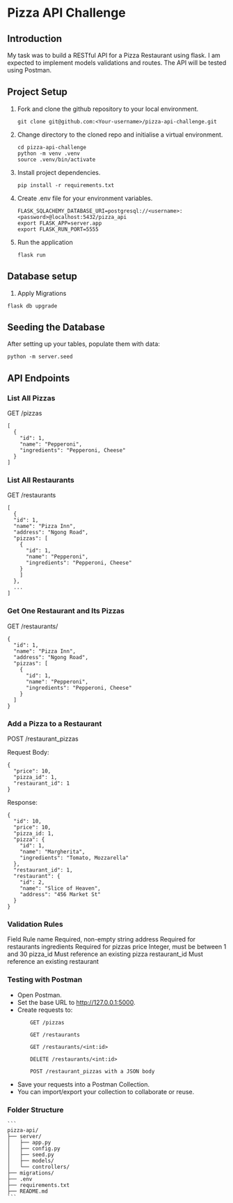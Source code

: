 # Pizza API Challenge
## Introduction

My task was to build a RESTful API for a Pizza Restaurant using flask. I am expected to implement models validations and routes. The API will be tested using Postman. 

## Project Setup
1. Fork and clone the github repository to your local environment.
    ```
    git clone git@github.com:<Your-username>/pizza-api-challenge.git
    ```
2. Change directory to the cloned repo and initialise a virtual environment.
    ```
    cd pizza-api-challenge
    python -m venv .venv
    source .venv/bin/activate
    ```
3. Install project dependencies.
    ```
    pip install -r requirements.txt
    ``` 
4. Create .env file for your environment variables.
    ```
    FLASK_SQLACHEMY_DATABASE_URI=postgresql://<username>:<password>@localhost:5432/pizza_api
    export FLASK_APP=server.app 
    export FLASK_RUN_PORT=5555

    ```
5. Run the application
    ```
    flask run
    ```
## Database setup
1. Apply Migrations
```
flask db upgrade
```
## Seeding the Database

After setting up your tables, populate them with data:
```
python -m server.seed
```
## API Endpoints
### List All Pizzas

GET /pizzas
```
[
  {
    "id": 1,
    "name": "Pepperoni",
    "ingredients": "Pepperoni, Cheese"
  }
]
```
### List All Restaurants

GET /restaurants
```
[
  {
  "id": 1,
  "name": "Pizza Inn",
  "address": "Ngong Road",
  "pizzas": [
    {
      "id": 1,
      "name": "Pepperoni",
      "ingredients": "Pepperoni, Cheese"
    }
    ]
  },
  ...
]
```
### Get One Restaurant and Its Pizzas

GET /restaurants/<id>
```
{
  "id": 1,
  "name": "Pizza Inn",
  "address": "Ngong Road",
  "pizzas": [
    {
      "id": 1,
      "name": "Pepperoni",
      "ingredients": "Pepperoni, Cheese"
    }
  ]
}
```
### Add a Pizza to a Restaurant

POST /restaurant_pizzas

Request Body:
```
{
  "price": 10,
  "pizza_id": 1,
  "restaurant_id": 1
}
```
Response:
```
{
  "id": 10,
  "price": 10,
  "pizza_id: 1,
  "pizza": {
    "id": 1,
    "name": "Margherita",
    "ingredients": "Tomato, Mozzarella"
  },
  "restaurant_id": 1,
  "restaurant": {
    "id": 2,
    "name": "Slice of Heaven",
    "address": "456 Market St"
  }
}
```
### Validation Rules
Field	    Rule
name	    Required, non-empty string
address	    Required for restaurants
ingredients	Required for pizzas
price	    Integer, must be between 1 and 30
pizza_id	Must reference an existing pizza
restaurant_id	Must reference an existing restaurant
### Testing with Postman

- Open Postman.
- Set the base URL to http://127.0.0.1:5000.
- Create requests to:
    ```
        GET /pizzas

        GET /restaurants

        GET /restaurants/<int:id>

        DELETE /restaurants/<int:id>

        POST /restaurant_pizzas with a JSON body
    ```
- Save your requests into a Postman Collection.
- You can import/export your collection to collaborate or reuse.

### Folder Structure
    ```
    pizza-api/
    ├── server/
    │   ├── app.py
    │   ├── config.py
    │   ├── seed.py
    │   ├── models/
    │   └── controllers/
    ├── migrations/
    ├── .env
    ├── requirements.txt
    ├── README.md
    ```

